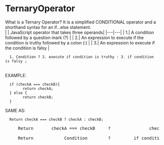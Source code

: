# TernaryOperator
What is a Ternary Operator?
It is a simplified CONDITIONAL operator and a shorthand syntax for an if...else statement.
<br>
| | JavaScript operator that takes three operands|
|---|---|
| 1.| A condition followed by a question mark (?) |
| 2.| An expression to execute if the condition is truthy followed by a colon (:) |
| 3.| An expression to execute if the condition is falsy |
<br>

      1. Condition ? 2. execute if condition is truthy : 3. if condition is falsy ;
<br>    
EXAMPLE:

      if (checkA === checkB){
            return checkA;
      } else {
            return checkB;
      }
SAME AS:

      Return checkA === checkB ? checkA : checkB;

<pre>
     Return       checkA === checkB     ?               checkA       :     checkB;<br>
     Return            Condition        ?         if condition true  :  if condition false ;
</pre>

      


